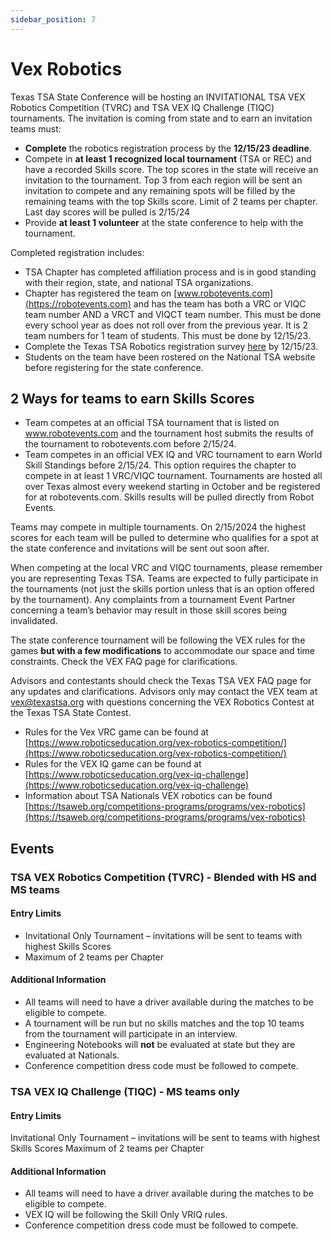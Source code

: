 ```yaml
---
sidebar_position: 7
---
```


# Vex Robotics

Texas TSA State Conference will be hosting an INVITATIONAL TSA VEX Robotics Competition (TVRC) and TSA VEX IQ Challenge (TIQC) tournaments. The invitation is coming from state and to earn an invitation teams must:

- **Complete** the robotics registration process by the **12/15/23 deadline**.
- Compete in **at least 1 recognized local tournament** (TSA or REC) and have a recorded Skills score. The top scores in the state will receive an invitation to the tournament. Top 3 from each region will be sent an invitation to compete and any remaining spots will be filled by the remaining teams with the top Skills score. Limit of 2 teams per chapter.  Last day scores will be pulled is 2/15/24
- Provide **at least 1 volunteer** at the state conference to help with the tournament.

Completed registration includes:

- TSA Chapter has completed affiliation process and is in good standing with their region, state, and national TSA organizations.
- Chapter has registered the team on [www.robotevents.com](https://robotevents.com) and has the team has both a VRC or VIQC team number AND a VRCT and VIQCT team number. This must be done every school year as does not roll over from the previous year.  It is 2 team numbers for 1 team of students.  This must be done by 12/15/23.
- Complete the Texas TSA Robotics registration survey [here](https://forms.gle/BMPPoiNewazjd36N7) by 12/15/23.
- Students on the team have been rostered on the National TSA website before registering for the state conference. 

## 2 Ways for teams to earn Skills Scores

- Team competes at an official TSA tournament that is listed on www.robotevents.com and the tournament host submits the results of the tournament to robotevents.com before 2/15/24.
- Team competes in an official VEX IQ and VRC tournament to earn World Skill Standings before 2/15/24. This option requires the chapter to compete in at least 1 VRC/VIQC tournament. Tournaments are hosted all over Texas almost every weekend starting in October and be registered for at robotevents.com. Skills results will be pulled directly from Robot Events.

Teams may compete in multiple tournaments. On 2/15/2024 the highest scores for each team will be pulled to determine who qualifies for a spot at the state conference and invitations will be sent out soon after.

When competing at the local VRC and VIQC tournaments, please remember you are representing Texas TSA. Teams are expected to fully participate in the tournaments (not just the skills portion unless that is an option offered by the tournament). Any complaints from a tournament Event Partner concerning a team’s behavior may result in those skill scores being invalidated.

The state conference tournament will be following the VEX rules for the games **but with a few modifications** to accommodate our space and time constraints. Check the VEX FAQ page for clarifications.

Advisors and contestants should check the Texas TSA VEX FAQ page for any updates and clarifications. Advisors only may contact the VEX team at [vex@texastsa.org](mailto:vex@texastsa.org) with questions concerning the VEX Robotics Contest at the Texas TSA State Contest.

- Rules for the Vex VRC game can be found at [https://www.roboticseducation.org/vex-robotics-competition/](https://www.roboticseducation.org/vex-robotics-competition/)
- Rules for the VEX IQ game can be found at [https://www.roboticseducation.org/vex-iq-challenge](https://www.roboticseducation.org/vex-iq-challenge)
- Information about TSA Nationals VEX robotics can be found [https://tsaweb.org/competitions-programs/programs/vex-robotics](https://tsaweb.org/competitions-programs/programs/vex-robotics)

## Events

### TSA VEX Robotics Competition (TVRC) - Blended with HS and MS teams

#### Entry Limits

- Invitational Only Tournament – invitations will be sent to teams with highest Skills Scores
- Maximum of 2 teams per Chapter

#### Additional Information

- All teams will need to have a driver available during the matches to be eligible to compete.
- A tournament will be run but no skills matches and the top 10 teams from the tournament will participate in an interview.
- Engineering Notebooks will **not** be evaluated at state but they are evaluated at Nationals.
- Conference competition dress code must be followed to compete.

### TSA VEX IQ Challenge (TIQC) - MS teams only

#### Entry Limits

Invitational Only Tournament – invitations will be sent to teams with highest Skills Scores
Maximum of 2 teams per Chapter

#### Additional Information

- All teams will need to have a driver available during the matches to be eligible to compete. 
- VEX IQ will be following the Skill Only VRIQ rules.
- Conference competition dress code must be followed to compete.


